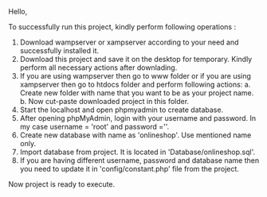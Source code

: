 Hello,

To successfully run this project, kindly perform following operations :

  1. Download wampserver or xampserver according to your need and successfully installed it.
  2. Download this project and save it on the desktop for temporary. Kindly perform all necessary actions after downlading.
  3. If you are using wampserver then go to www folder or if you are using xampserver then go to htdocs folder and perform following actions:
      a. Create new folder with name that you want to be as your project name.
      b. Now cut-paste downloaded project in this folder.
  4. Start the localhost and open phpmyadmin to create database.
  5. After opening phpMyAdmin, login with your username and password. In my case username = 'root' and password =''.
  6. Create new database with name as 'onlineshop'. Use mentioned name only.
  7. Import database from project. It is located in 'Database/onlineshop.sql'. 
  8. If you are having different username, password and database name then you need to update it in 'config/constant.php' file from the project.

Now project is ready to execute.
